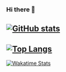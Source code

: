 ### Hi there 👋

<!--
**kevin-chen/kevin-chen** is a ✨ _special_ ✨ repository because its `README.md` (this file) appears on your GitHub profile.

Here are some ideas to get you started:

- 🔭 I’m currently working on ...
- 🌱 I’m currently learning ...
- 👯 I’m looking to collaborate on ...
- 🤔 I’m looking for help with ...
- 💬 Ask me about ...
- 📫 How to reach me: ...
- 😄 Pronouns: ...
- ⚡ Fun fact: ...
-->

## [![GitHub stats](https://github-readme-stats.vercel.app/api?username=kevin-chen&show_icons=true&hide=stars&hide_title=true)](https://github.com/kevin-chen)

## [![Top Langs](https://github-readme-stats.vercel.app/api/top-langs/?username=kevin-chen)](https://github.com/kevin-chen)

[![Wakatime Stats](https://github-readme-stats.vercel.app/api/wakatime?username=kevin-chen)](https://github.com/kevin-chen)
